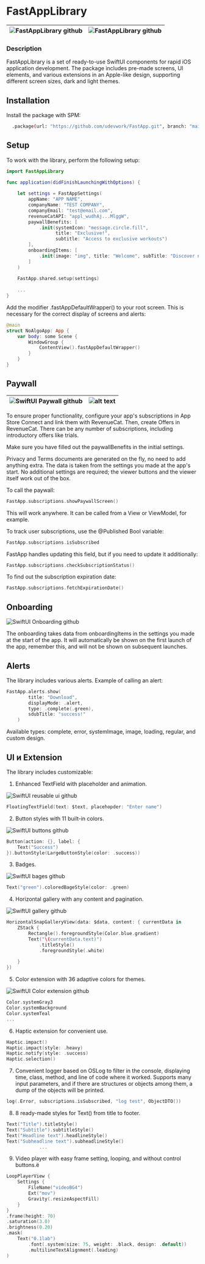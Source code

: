 # FastAppLibrary

| ![FastAppLibrary github](https://img.shields.io/badge/Swift-5.9-orange.svg)             |   ![FastAppLibrary github](https://img.shields.io/badge/UI-SwiftUI-green.svg)                                                              |
| ----------------- | ------------------------------------------------------------------ |


### Description
FastAppLibrary is a set of ready-to-use SwiftUI components for rapid iOS application development. The package includes pre-made screens, UI elements, and various extensions in an Apple-like design, supporting different screen sizes, dark and light themes.

## Installation

Install the package with SPM:

```bash
  .package(url: "https://github.com/udevwork/FastApp.git", branch: "main")
```

## Setup

To work with the library, perform the following setup:

```swift
import FastAppLibrary

func application(didFinishLaunchingWithOptions) {
        
    let settings = FastAppSettings(
        appName: "APP NAME",
        companyName: "TEST COMPANY",
        companyEmail: "test@email.com",
        revenueCatAPI: "appl_wudhAj...MlggW",
        paywallBenefits: [
            .init(systemIcon: "message.circle.fill",
                  title: "Exclusive!",
                  subtitle: "Access to exclusive workouts")
        ],
        onboardingItems: [
            .init(image: "img", title: "Welcome", subTitle: "Discover new features")
        ]
    )
        
    FastApp.shared.setup(settings)
        
    ...
}

```

Add the modifier .fastAppDefaultWrapper() to your root screen. This is necessary for the correct display of screens and alerts:

```swift
@main
struct NoAlgoApp: App {
    var body: some Scene {
        WindowGroup {
            ContentView().fastAppDefaultWrapper()
        }
    }
}

```

## Paywall

| ![SwiftUI Paywall github](https://github.com/udevwork/FastApp/blob/main/images/1.PNG?raw=true)             |  ![alt text](https://github.com/udevwork/FastApp/blob/main/images/2.PNG?raw=true)                                                           |
| ----------------- | ------------------------------------------------------------------ |


To ensure proper functionality, configure your app's subscriptions in App Store Connect and link them with RevenueCat. Then, create Offers in RevenueCat. There can be any number of subscriptions, including introductory offers like trials.

Make sure you have filled out the paywallBenefits in the initial settings.

Privacy and Terms documents are generated on the fly, no need to add anything extra. The data is taken from the settings you made at the app's start. No additional settings are required; the viewer buttons and the viewer itself work out of the box.

To call the paywall:

```swift
FastApp.subscriptions.showPaywallScreen()
```

This will work anywhere. It can be called from a View or ViewModel, for example.

To track user subscriptions, use the @Published Bool variable:

```swift
FastApp.subscriptions.isSubscribed
```
FastApp handles updating this field, but if you need to update it additionally:

```swift
FastApp.subscriptions.checkSubscriptionStatus()
```
To find out the subscription expiration date:

```swift
FastApp.subscriptions.fetchExpirationDate()
```

## Onboarding

![SwiftUI Onboarding github](https://github.com/udevwork/FastApp/blob/main/images/3.PNG?raw=true)

The onboarding takes data from onboardingItems in the settings you made at the start of the app. It will automatically be shown on the first launch of the app, remember this, and will not be shown on subsequent launches.

## Alerts

The library includes various alerts. Example of calling an alert:

```swift
FastApp.alerts.show(
        title: "Download",
        displayMode: .alert,
        type: .complete(.green),
        sdubTitle: "success!"
    )
```
Available types: complete, error, systemImage, image, loading, regular, and custom design.

## UI и Extension

The library includes customizable:

1. Enhanced TextField with placeholder and animation.

![SwiftUI reusable ui github](https://github.com/udevwork/FastApp/blob/main/images/6.png?raw=true)

```swift
FloatingTextField(text: $text, placehopder: "Enter name")
```

2. Button styles with 11 built-in colors.

![SwiftUI buttons github](https://github.com/udevwork/FastApp/blob/main/images/4.png?raw=true)

```swift
Button(action: {}, label: {
    Text("Success")
}).buttonStyle(LargeButtonStyle(color: .success))
```

3. Badges.

![SwiftUI bages github](https://github.com/udevwork/FastApp/blob/main/images/7.png?raw=true)

```swift
Text("green").coloredBageStyle(color: .green)
```

4. Horizontal gallery with any content and pagination.

![SwiftUI gallery github](https://github.com/udevwork/FastApp/blob/main/images/8.png?raw=true)

```swift
HorizontalSnapGalleryView(data: $data, content: { currentData in
    ZStack {
        Rectangle().foregroundStyle(Color.blue.gradient)
        Text("\(currentData.text)")
            .titleStyle()
            .foregroundStyle(.white)
        
    }
})
```

5. Color extension with 36 adaptive colors for themes.

![SwiftUI Color extension github](https://github.com/udevwork/FastApp/blob/main/images/5.png?raw=true)

```swift
Color.systemGray3
Color.systemBackground
Color.systemTeal
...
```

6. Haptic extension for convenient use.

```swift
Haptic.impact()
Haptic.impact(style: .heavy)
Haptic.notify(style: .success)
Haptic.selection()
```

7. Convenient logger based on OSLog to filter in the console, displaying time, class, method, and line of code where it worked. Supports many input parameters, and if there are structures or objects among them, a dump of the objects will be printed.

```swift
log(.Error, subscriptions.isSubscribed, "log test", ObjectDTO())
```

8. 8 ready-made styles for Text() from title to footer.

```swift
Text("Title").titleStyle()
Text("Subtitle").subtitleStyle()
Text("Headline text").headlineStyle()
Text("Subheadline text").subheadlineStyle()
            ...
```

9. Video player with easy frame setting, looping, and without control buttons.ё

```swift
LoopPlayerView {
    Settings {
        FileName("videoBG4")
        Ext("mov")
        Gravity(.resizeAspectFill)
    }
}
.frame(height: 70)
.saturation(3.0)
.brightness(0.20)
.mask(
    Text("0.1lab")
        .font(.system(size: 75, weight: .black, design: .default))
        .multilineTextAlignment(.leading)
)
```
